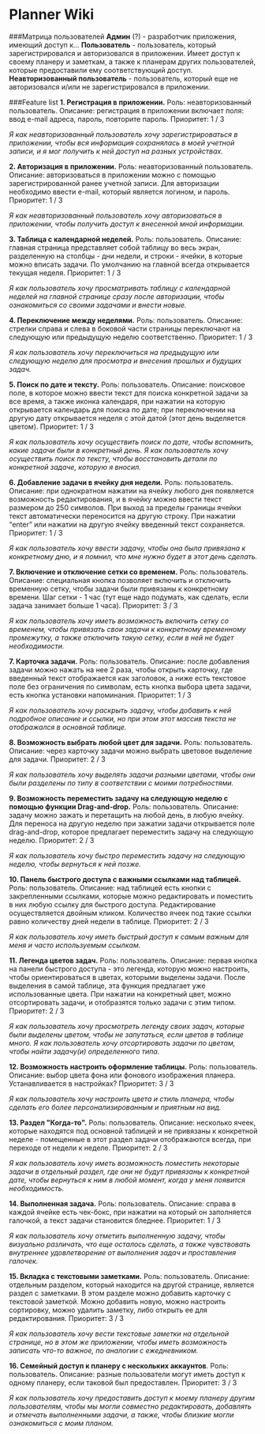 # Planner Wiki

###Матрица пользователей
**Админ** (?) - разработчик приложения, имеющий доступ к...
**Пользователь** - пользователь, который зарегистрировался и авторизовался в приложении. Имеет доступ к своему планеру и заметкам, а также к планерам других пользователей, которые предоставили ему соответствующий доступ.
**Неавторизованный пользователь** - пользователь, который еще не авторизовался и/или не зарегистрировался в приложении.

###Feature list
**1. Регистрация в приложении.**
Роль: неавторизованный пользователь.
Описание: регистрация в приложении включает поля: ввод e-mail адреса, пароль, повторите пароль.
Приоритет: 1 / 3

_Я как неавторизованный пользователь хочу зарегистрироваться в приложении, чтобы вся информация сохранялась в моей учетной записи, и я мог получить к ней доступ на разных устройствах._

**2. Авторизация в приложении.**
Роль: неавторизованный пользователь.
Описание: авторизоваться в приложении можно с помощью зарегистрированной ранее учетной записи. Для авторизации необходимо ввести e-mail, который является логином, и пароль.
Приоритет: 1 / 3 

_Я как неавторизованный пользователь хочу авторизоваться в приложении, чтобы получить доступ к внесенной мной информации._

**3. Таблица с календарной неделей.**
Роль: пользователь.
Описание: главная страница представляет собой таблицу во весь экран, разделенную на столбцы - дни недели, и строки - ячейки, в которые можно вписать задачи. По умолчанию на главной всегда открывается текущая неделя.
Приоритет: 1 / 3

_Я как пользователь хочу просматривать таблицу с календарной неделей на главной странице сразу после авторизации, чтобы ознакомиться со своими задачами и внести новые._

**4. Переключение между неделями.**
Роль: пользователь.
Описание: стрелки справа и слева в боковой части страницы переключают на следующую или предыдущую неделю соответственно.
Приоритет: 1 / 3

_Я как пользователь хочу переключиться на предыдущую или следующую неделю для просмотра и внесения прошлых и будущих задач._

**5. Поиск по дате и тексту.**
Роль: пользователь.
Описание: поисковое поле, в которое можно ввести текст для поиска конкретной задачи за все время, а также иконка календаря, при нажатии на которую открывается календарь для поиска по дате; при переключении на другую дату открывается неделя с этой датой (этот день выделяется цветом).
Приоритет: 1 / 3

_Я как пользователь хочу осуществить поиск по дате, чтобы вспомнить, какие задачи были в конкретный день._
_Я как пользователь хочу осуществить поиск по тексту, чтобы восстановить детали по конкретной задаче, которую я вносил._

**6. Добавление задачи в ячейку дня недели.**
Роль: пользователь.
Описание: при однократном нажатии на ячейку любого дня появляется возможность редактирования, и в ячейку можно ввести текст размером до 250 символов. При выход за пределы границы ячейки текст автоматически переносится на другую строку. При нажатии “enter” или нажатии на другую ячейку введенный текст сохраняется.
Приоритет: 1 / 3

_Я как пользователь хочу ввести задачу, чтобы она была привязана к конкретному дню, и я помнил, что мне нужно будет в этот день сделать._

**7. Включение и отключение сетки со временем.**
Роль: пользователь.
Описание: специальная кнопка позволяет включить и отключить временную сетку, чтобы задачи были привязаны к конкретному времени. Шаг сетки - 1 час (тут еще надо подумать, как сделать, если задача занимает больше 1 часа).
Приоритет: 3 / 3

_Я как пользователь хочу иметь возможность включить сетку со временем, чтобы привязать свои задачи к конкретному временному промежутку, а также отключить такую сетку, если в ней не будет необходимости._

**7. Карточка задачи.**
Роль: пользователь.
Описание: после добавления задачи можно нажать на нее 2 раза, чтобы открыть карточку, где введенный текст отображается как заголовок, а ниже есть текстовое поле без ограничения по символам, есть кнопка выбора цвета задачи, есть кнопка установки напоминания.
Приоритет: 1 / 3

_Я как пользователь хочу раскрыть задачу, чтобы добавить к ней подробное описание и ссылки, но при этом этот массив текста не отображался в основной таблице._

**8. Возможность выбрать любой цвет для задачи.**
Роль: пользователь.
Описание: через карточку задачи можно выбрать цветовое выделение для задачи.
Приоритет: 2 / 3

_Я как пользователь хочу выделять задачи разными цветами, чтобы они были разделены по типу в соответствии с моими потребностями._

**9. Возможность переместить задачу на следующую неделю с помощью функции Drag-and-drop.**
Роль: пользователь.
Описание: задачу можно зажать и перетащить на любой день, в любую ячейку. Для переноса на другую неделю при зажатии задачи открывается поле drag-and-drop, которое предлагает переместить задачу на следующую неделю.
Приоритет: 2 / 3

_Я как пользователь хочу быстро переместить задачу на следующую неделю, чтобы вернуться к ней позже._

**10. Панель быстрого доступа с важными ссылками над таблицей.**
Роль: пользователь.
Описание: над таблицей есть кнопки с закрепленными ссылками, которые можно редактировать и поместить в них любую ссылку для быстрого доступа. Редактирование осуществляется двойным кликом. Количество ячеек под такие ссылки равно количеству дней недели в таблице.
Приоритет: 2 / 3

_Я как пользователь хочу иметь быстрый доступ к самым важным для меня и часто используемым ссылкам._

**11. Легенда цветов задач.**
Роль: пользователь.
Описание: первая кнопка на панели быстрого доступа - это легенда, которую можно настроить, чтобы ориентироваться в цветах, которыми выделены задачи. После выделения в самой таблице, эта функция предлагает уже использованные цвета. При нажатии на конкретный цвет, можно отсортировать задачи, и отобразятся только задачи с этим типом.
Приоритет: 2 / 3

_Я как пользователь хочу просмотреть легенду своих задач, которые были выделены цветом, чтобы не запутаться, если цветов в таблице много._
_Я как пользователь хочу отсортировать задачи по цветам, чтобы найти задачу(и) определенного типа._

**12. Возможность настроить оформление таблицы.**
Роль: пользователь.
Описание: выбор цвета фона или фонового изображения планера. Устанавливается в настройках?
Приоритет: 3 / 3

_Я как пользователь хочу настроить цвета и стиль планера, чтобы сделать его более персонализированным и приятным на вид._

**13. Раздел "Когда-то".**
Роль: пользователь.
Описание: несколько ячеек, которые находятся под основной таблицей и не привязаны к конкретной неделе - помещенные в этот раздел задачи отображаются всегда, при переходе от недели к неделе.
Приоритет: 2 / 3

_Я как пользователь хочу иметь возможность поместить некоторые задачи в отдельный раздел, где они не будут привязаны к конкретной дате, чтобы вернуться к ним в любой момент, когда у меня появится необходимость._

**14. Выполненная задача.**
Роль: пользователь.
Описание: справа в каждой ячейке есть чек-бокс, при нажатии на который он заполняется галочкой, а текст задачи становится бледнее.
Приоритет: 1 / 3

_Я как пользователь хочу отметить выполненную задачу, чтобы визуально различать, что еще осталось сделать, а также чувствовать внутреннее удовлетворение от выполнения задач и проставления галочек._

**15. Вкладка с текстовыми заметками.**
Роль: пользователь.
Описание: отдельным разделом, который находится на другой странице, является раздел с заметками. В этом разделе можно добавить карточку с текстовой заметкой. Можно добавить новую, можно настроить сортировку, можно удалить заметку, либо открыть ее для редактирования.
Приоритет: 3 / 3

_Я как пользователь хочу вести текстовые заметки на отдельной странице, но в этом же приложении, чтобы иметь возможность записать что-то важное, по аналогии с ежедневником._

**16. Семейный доступ к планеру с нескольких аккаунтов**.
Роль: пользователь.
Описание: разные пользователи могут иметь доступ к одному планеру, если таковой был предоставлен.
Приоритет: 3 / 3

_Я как пользователь хочу предоставить доступ к моему планеру другим пользователям, чтобы мы могли совместно редактировать, добавлять и отмечать выполненными задачи, а также, чтобы близкие могли ознакомиться с моим планом._

